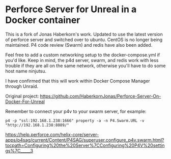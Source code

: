 # Perforce Server for Unreal in a Docker container

This is a fork of Jonas Haberkorn's work. Updated to use the latest version of perforce server and switched over to ubuntu. CentOS is no longer being maintained. 
P4 code review (Swarm) and redis have also been added.

Feel free to add a custom networking setup to the docker-compose.yml if you'd like. Keep in mind, the p4d server, swarm, and redis work with less trouble if they are all on the same network, otherwise you'll have to do some host name ninjutsu.

I have confirmed that this will work within Docker Compose Manager through Unraid.

Original project: https://github.com/HaberkornJonas/Perforce-Server-On-Docker-For-Unreal

Remember to connect your p4v to your swarm server, for example:
```
p4 -p "ssl:192.168.1.238:1666" property -a -n P4.Swarm.URL -v "http://192.168.1.238:8089/"
```
https://help.perforce.com/helix-core/server-apps/p4sag/current/Content/P4SAG/superuser.configure_p4v.swarm.html?tocpath=Configuring%20the%20Server%7CConfiguring%20P4V%20settings%7C_____3